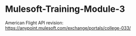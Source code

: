 # Mulesoft-Training-Module-3

American Flight API revision: https://anypoint.mulesoft.com/exchange/portals/college-033/
